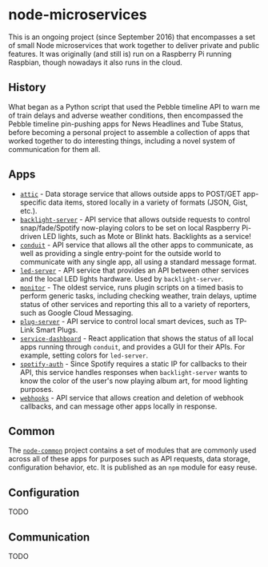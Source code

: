 # node-microservices

This is an ongoing project (since September 2016) that encompasses a set of 
small Node microservices that work together to deliver private and public 
features. It was originally (and still is) run on a Raspberry Pi running 
Raspbian, though nowadays it also runs in the cloud.


## History

What began as a Python script that used the Pebble timeline API to warn me of 
train delays and adverse weather conditions, then encompassed the Pebble 
timeline pin-pushing apps for News Headlines and Tube Status, before becoming a 
personal project to assemble a collection of apps that worked together to do 
interesting things, including a novel system of communication for them all.


## Apps

* [`attic`](apps/attic) - Data storage service that allows outside apps to 
  POST/GET app-specific data items, stored locally in a variety of formats 
  (JSON, Gist, etc.).
* [`backlight-server`](apps/backlight-server) - API service that allows outside
  requests to control snap/fade/Spotify now-playing colors to be set on local
  Raspberry Pi-driven LED lights, such as Mote or Blinkt hats. Backlights as a 
  service!
* [`conduit`](apps/conduit) - API service that allows all the other apps to 
  communicate, as well as providing a single entry-point for the outside world
  to communicate with any single app, all using a standard message format.
* [`led-server`](apps/led-server) - API service that provides an API between 
  other services and the local LED lights hardware. Used by `backlight-server`.
* [`monitor`](apps/monitor) - The oldest service, runs plugin scripts on a timed
  basis to perform generic tasks, including checking weather, train delays,
  uptime status of other services and reporting this all to a variety of 
  reporters, such as Google Cloud Messaging.
* [`plug-server`](apps/plug-server) - API service to control local smart 
  devices, such as TP-Link Smart Plugs.
* [`service-dashboard`](apps/service-dashboard) - React application that shows
  the status of all local apps running through `conduit`, and provides a GUI for
  their APIs. For example, setting colors for `led-server`.
* [`spotify-auth`](apps/spotify-auth) - Since Spotify requires a static IP for 
  callbacks to their API, this service handles responses when `backlight-server`
  wants to know the color of the user's now playing album art, for mood lighting
  purposes.
* [`webhooks`](apps/webhooks) - API service that allows creation and deletion of
  webhook callbacks, and can message other apps locally in response.


## Common

The [`node-common`](node-common) project contains a set of modules that are 
commonly used across all of these apps for purposes such as API requests, data 
storage, configuration behavior, etc. It is published as an `npm` module for 
easy reuse.


## Configuration

TODO


## Communication

TODO
